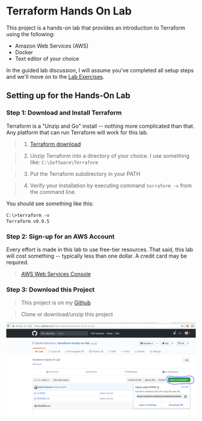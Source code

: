 # Terraform Hands On Lab

This project is a hands-on lab that provides an introduction to Terraform using
the following:

* Amazon Web Services (AWS)
* Docker
* Text editor of your choice

In the guided lab discussion, I will assume you've completed all setup steps and
we'll move on to the [Lab Exercises](documentation/lab-exercises.md).

## Setting up for the Hands-On Lab

### Step 1: Download and Install Terraform
Terraform is a "Unzip and Go" install -- nothing more complicated than that. Any platform
that can run Terraform will work for this lab.
> 1. [Terraform download](https://www.terraform.io/downloads.html)

> 2. Unzip Terraform into a directory of your choice. I use something like: ```C:\Software\Terraform```

> 3. Put the Terraform subdirectory in your PATH

> 4. Verify your installation by executing command ```terraform -v``` from the command line.

You should see something like this:
```
C:\>terraform -v
Terraform v0.9.5
```

### Step 2: Sign-up for an AWS Account
Every effort is made in this lab to use free-tier resources. That said, this lab will
cost something -- typically less than one dollar.  A credit card may be required.
> [AWS Web Services Console](https://aws.amazon.com/)

### Step 3: Download this Project
> This project is on my [Github](https://github.com/Derek-Ashmore/terraform-hands-on-lab)

> Clone or download/unzip this project

![Lab Download Screenshot](lab-download-screenshot.png?raw=true)
